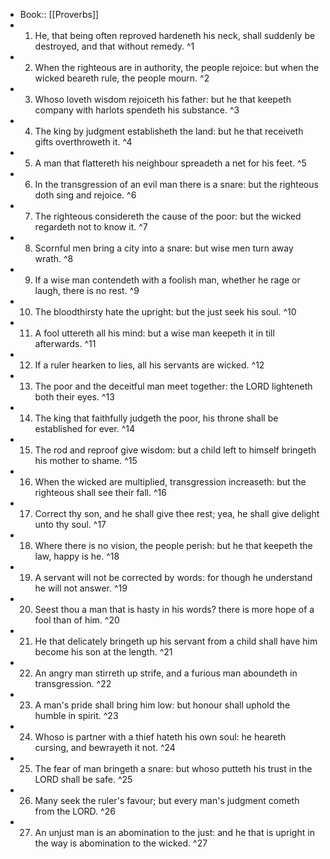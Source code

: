 - Book:: [[Proverbs]]
- 1. He, that being often reproved hardeneth his neck, shall suddenly be destroyed, and that without remedy. ^1
- 2. When the righteous are in authority, the people rejoice: but when the wicked beareth rule, the people mourn. ^2
- 3. Whoso loveth wisdom rejoiceth his father: but he that keepeth company with harlots spendeth his substance. ^3
- 4. The king by judgment establisheth the land: but he that receiveth gifts overthroweth it. ^4
- 5. A man that flattereth his neighbour spreadeth a net for his feet. ^5
- 6. In the transgression of an evil man there is a snare: but the righteous doth sing and rejoice. ^6
- 7. The righteous considereth the cause of the poor: but the wicked regardeth not to know it. ^7
- 8. Scornful men bring a city into a snare: but wise men turn away wrath. ^8
- 9. If a wise man contendeth with a foolish man, whether he rage or laugh, there is no rest. ^9
- 10. The bloodthirsty hate the upright: but the just seek his soul. ^10
- 11. A fool uttereth all his mind: but a wise man keepeth it in till afterwards. ^11
- 12. If a ruler hearken to lies, all his servants are wicked. ^12
- 13. The poor and the deceitful man meet together: the LORD lighteneth both their eyes. ^13
- 14. The king that faithfully judgeth the poor, his throne shall be established for ever. ^14
- 15. The rod and reproof give wisdom: but a child left to himself bringeth his mother to shame. ^15
- 16. When the wicked are multiplied, transgression increaseth: but the righteous shall see their fall. ^16
- 17. Correct thy son, and he shall give thee rest; yea, he shall give delight unto thy soul. ^17
- 18. Where there is no vision, the people perish: but he that keepeth the law, happy is he. ^18
- 19. A servant will not be corrected by words: for though he understand he will not answer. ^19
- 20. Seest thou a man that is hasty in his words? there is more hope of a fool than of him. ^20
- 21. He that delicately bringeth up his servant from a child shall have him become his son at the length. ^21
- 22. An angry man stirreth up strife, and a furious man aboundeth in transgression. ^22
- 23. A man's pride shall bring him low: but honour shall uphold the humble in spirit. ^23
- 24. Whoso is partner with a thief hateth his own soul: he heareth cursing, and bewrayeth it not. ^24
- 25. The fear of man bringeth a snare: but whoso putteth his trust in the LORD shall be safe. ^25
- 26. Many seek the ruler's favour; but every man's judgment cometh from the LORD. ^26
- 27. An unjust man is an abomination to the just: and he that is upright in the way is abomination to the wicked. ^27
